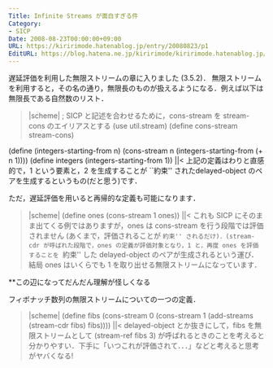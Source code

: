 ```yaml
---
Title: Infinite Streams が面白すぎる件
Category:
- SICP
Date: 2008-08-23T00:00:00+09:00
URL: https://kiririmode.hatenablog.jp/entry/20080823/p1
EditURL: https://blog.hatena.ne.jp/kiririmode/kiririmode.hatenablog.jp/atom/entry/8454420450078214319
---
```



遅延評価を利用した無限ストリームの章に入りました (3.5.2)．
無限ストリームを利用すると，その名の通り，無限長のものが扱えるようになる．例えば以下は無限長である自然数のリスト．
>|scheme|
; SICP と記述を合わせるために，cons-stream を stream-cons のエイリアスとする
(use util.stream)
(define cons-stream stream-cons)

(define (integers-starting-from n)
  (cons-stream n (integers-starting-from (+ n 1))))
(define integers (integers-starting-from 1))
||<
上記の定義はわりと直感的で，1 という要素と，2 を生成することが ``約束'' されたdelayed-object のペアを生成するというもの(だと思う)です．

ただ，遅延評価を用いると再帰的な定義も可能になります．
>|scheme|
(define ones (cons-stream 1 ones))
||<
これも SICP にそのまま出てくる例ではありますが，ones は cons-stream を行う段階では評価されません (あくまで，評価されることが ``約束'' されるだけ)．(stream-cdr が呼ばれた段階で，ones の定義が評価対象となり，1 と，再度 ones を評価することを ``約束'' した delayed-object のペアが生成されるという運び．結局 ones はいくらでも 1 を取り出せる無限ストリームになっています．

**この辺になってだんだん理解が怪しくなる

フィボナッチ数列の無限ストリームについての一つの定義．
>|scheme|
(define fibs
  (cons-stream 0
               (cons-stream 1
                            (add-streams (stream-cdr fibs)
                                         fibs))))
||<
delayed-object とか抜きにして，fibs を無限ストリームとして (stream-ref fibs 3) が呼ばれるときのことを考えると分かりやすい．下手に「いつこれが評価されて．．．」などと考えると思考がヤバくなる!
